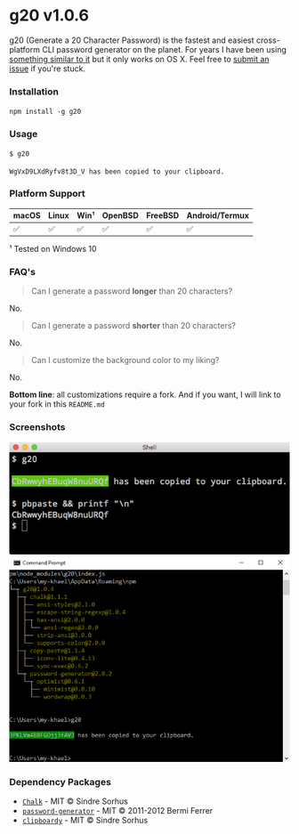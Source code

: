 g20 v1.0.6
====

g20 (Generate a 20 Character Password) is the fastest and easiest cross-platform CLI password generator on the planet.  For years I have been using [something similar to it](https://medium.com/@jdorfman/osx-password-generator-in-bash-48687892c4f3#.ex5p9qiig) but it only works on OS X.  Feel free to [submit an issue](https://github.com/jdorfman/g20/issues) if you're stuck.

### Installation
`npm install -g g20`

### Usage

```
$ g20

WgVxD9LXdRyfv8t3D_V has been copied to your clipboard.

```

### Platform Support
|macOS|Linux|Win¹|OpenBSD|FreeBSD|Android/Termux|
|---|---|---|---|---|---|
| ✅ | ✅ | ✅| ✅ | ✅ | ✅|

¹ Tested on Windows 10

### FAQ's

> Can I generate a password **longer** than 20 characters?

No.

> Can I generate a password **shorter** than 20 characters?

No.

> Can I customize the background color to my liking?

No.

**Bottom line**: all customizations require a fork.  And if you want, I will link to your fork in this `README.md`

### Screenshots
![Unix Like](media/cli-g20.png)
![Windows](media/windows-g20.png)

### Dependency Packages

* [`Chalk`](https://www.npmjs.com/package/chalk) - MIT © Sindre Sorhus
* [`password-generator`](https://www.npmjs.com/package/password-generator) - MIT © 2011-2012 Bermi Ferrer
* [`clipboardy`](https://github.com/sindresorhus/clipboardy) - MIT © Sindre Sorhus
